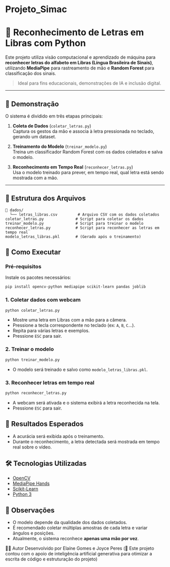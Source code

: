 # Projeto_Simac
# 🤟 Reconhecimento de Letras em Libras com Python

Este projeto utiliza visão computacional e aprendizado de máquina para **reconhecer letras do alfabeto em Libras (Língua Brasileira de Sinais)**, utilizando **MediaPipe** para rastreamento de mão e **Random Forest** para classificação dos sinais.

> Ideal para fins educacionais, demonstrações de IA e inclusão digital.

---

## 📸 Demonstração

O sistema é dividido em três etapas principais:

1. **Coleta de Dados** (`coletar_letras.py`)  
   Captura os gestos da mão e associa à letra pressionada no teclado, gerando um dataset.

2. **Treinamento do Modelo** (`treinar_modelo.py`)  
   Treina um classificador Random Forest com os dados coletados e salva o modelo.

3. **Reconhecimento em Tempo Real** (`reconhecer_letras.py`)  
   Usa o modelo treinado para prever, em tempo real, qual letra está sendo mostrada com a mão.

---

## 📂 Estrutura dos Arquivos

```
📁 dados/
  └── letras_libras.csv         # Arquivo CSV com os dados coletados
coletar_letras.py              # Script para coletar os dados
treinar_modelo.py              # Script para treinar o modelo
reconhecer_letras.py           # Script para reconhecer as letras em tempo real
modelo_letras_libras.pkl       # (Gerado após o treinamento)
```
## 🚀 Como Executar

### Pré-requisitos

Instale os pacotes necessários:

```bash
pip install opencv-python mediapipe scikit-learn pandas joblib
```

### 1. Coletar dados com webcam

```bash
python coletar_letras.py
```

- Mostre uma letra em Libras com a mão para a câmera.
- Pressione a tecla correspondente no teclado (ex: `A`, `B`, `C`...).
- Repita para várias letras e exemplos.
- Pressione `ESC` para sair.

### 2. Treinar o modelo

```bash
python treinar_modelo.py
```

- O modelo será treinado e salvo como `modelo_letras_libras.pkl`.

### 3. Reconhecer letras em tempo real

```bash
python reconhecer_letras.py
```

- A webcam será ativada e o sistema exibirá a letra reconhecida na tela.
- Pressione `ESC` para sair.

## 🎯 Resultados Esperados

- A acurácia será exibida após o treinamento.
- Durante o reconhecimento, a letra detectada será mostrada em tempo real sobre o vídeo.

## 🛠️ Tecnologias Utilizadas

- [OpenCV](https://opencv.org/)
- [MediaPipe Hands](https://google.github.io/mediapipe/)
- [Scikit-Learn](https://scikit-learn.org/)
- [Python 3](https://www.python.org/)

## 📌 Observações

- O modelo depende da qualidade dos dados coletados.
- É recomendado coletar múltiplas amostras de cada letra e variar ângulos e posições.
- Atualmente, o sistema reconhece **apenas uma mão por vez**.

👨‍💻 Autor
Desenvolvido por Elaíne Gomes e Joyce Peres
(🧠 Este projeto contou com o apoio de inteligência artificial generativa para otimizar a escrita de código e estruturação do projeto)

